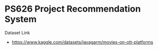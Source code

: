 # PS626 Project Recommendation System
Dataset Link
- https://www.kaggle.com/datasets/javagarm/movies-on-ott-platforms
